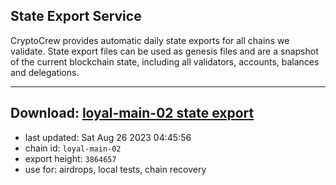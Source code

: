 ## State Export Service
CryptoCrew provides automatic daily state exports for all chains we validate. State export files can be used as genesis files and are a snapshot of the current blockchain state, including all validators, accounts, balances and delegations.

---
**Download: [loyal-main-02 state export](https://dl.ccvalidators.com/SERVICE/loyal/loyal-main-02_export_3864657.json)**
---

- last updated: Sat Aug 26 2023 04:45:56
- chain id: `loyal-main-02`
- export height: `3864657`
- use for: airdrops, local tests, chain recovery
